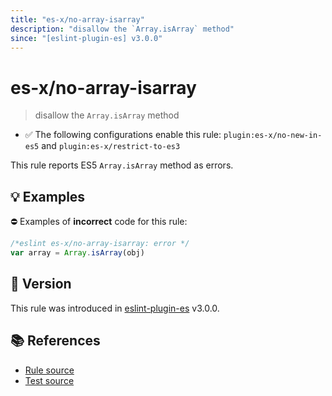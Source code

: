 ```yaml
---
title: "es-x/no-array-isarray"
description: "disallow the `Array.isArray` method"
since: "[eslint-plugin-es] v3.0.0"
---
```


# es-x/no-array-isarray
> disallow the `Array.isArray` method

- ✅ The following configurations enable this rule: `plugin:es-x/no-new-in-es5` and `plugin:es-x/restrict-to-es3`

This rule reports ES5 `Array.isArray` method as errors.

## 💡 Examples

⛔ Examples of **incorrect** code for this rule:

<eslint-playground type="bad">

```js
/*eslint es-x/no-array-isarray: error */
var array = Array.isArray(obj)
```

</eslint-playground>

## 🚀 Version

This rule was introduced in [eslint-plugin-es] v3.0.0.

[eslint-plugin-es]: https://github.com/mysticatea/eslint-plugin-es

## 📚 References

- [Rule source](https://github.com/eslint-community/eslint-plugin-es-x/blob/master/lib/rules/no-array-isarray.js)
- [Test source](https://github.com/eslint-community/eslint-plugin-es-x/blob/master/tests/lib/rules/no-array-isarray.js)
